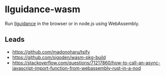 # llguidance-wasm

Run [llguidance](https://github.com/microsoft/llguidance) in the browser 
or in node.js using WebAssembly.


## Leads
- https://github.com/madonoharu/tsify
- https://github.com/sigoden/wasm-pkg-build
- https://stackoverflow.com/questions/71217860/how-to-call-an-async-javascript-import-function-from-webassembly-rust-in-a-nod
